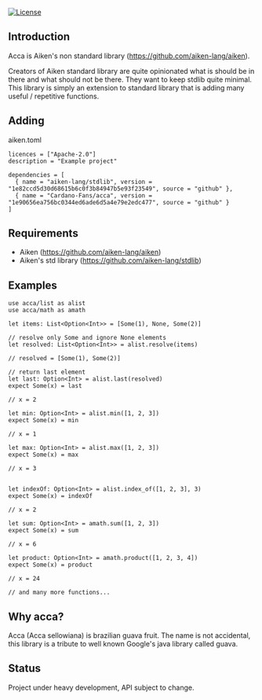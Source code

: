 [![License](https://img.shields.io:/github/license/Cardano-Fans/acca?label=license)](https://github.com/Cardano-Fans/acca/blob/master/LICENSE)

## Introduction

Acca is Aiken's non standard library (https://github.com/aiken-lang/aiken).


Creators of Aiken standard library are quite opinionated what is should be in there and what should not be there. They want to keep stdlib quite minimal. This library is simply an extension to standard library that is adding many useful / repetitive functions.

## Adding

aiken.toml
```
licences = ["Apache-2.0"]
description = "Example project"

dependencies = [
  { name = "aiken-lang/stdlib", version = "1e82ccd5d30d68615b6c0f3b84947b5e93f23549", source = "github" },
  { name = "Cardano-Fans/acca", version = "1e90656ea756bc0344ed6ade6d5a4e79e2edc477", source = "github" }
]
```

## Requirements
- Aiken (https://github.com/aiken-lang/aiken)
- Aiken's std library (https://github.com/aiken-lang/stdlib)

## Examples

```gleam
use acca/list as alist
use acca/math as amath

let items: List<Option<Int>> = [Some(1), None, Some(2)] 

// resolve only Some and ignore None elements
let resolved: List<Option<Int>> = alist.resolve(items)

// resolved = [Some(1), Some(2)]

// return last element
let last: Option<Int> = alist.last(resolved)
expect Some(x) = last

// x = 2

let min: Option<Int> = alist.min([1, 2, 3])
expect Some(x) = min

// x = 1

let max: Option<Int> = alist.max([1, 2, 3])
expect Some(x) = max

// x = 3


let indexOf: Option<Int> = alist.index_of([1, 2, 3], 3)
expect Some(x) = indexOf

// x = 2

let sum: Option<Int> = amath.sum([1, 2, 3])
expect Some(x) = sum

// x = 6

let product: Option<Int> = amath.product([1, 2, 3, 4])
expect Some(x) = product

// x = 24

// and many more functions...
```

## Why acca?
Acca (Acca sellowiana) is brazilian guava fruit. The name is not accidental, this library is a tribute to well known Google's java library called guava.

## Status
Project under heavy development, API subject to change.
